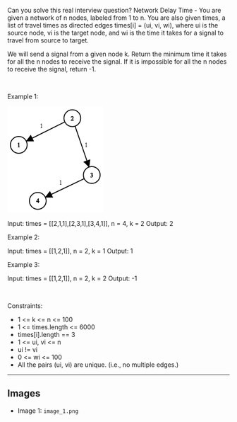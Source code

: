 Can you solve this real interview question? Network Delay Time - You are given a network of n nodes, labeled from 1 to n. You are also given times, a list of travel times as directed edges times[i] = (ui, vi, wi), where ui is the source node, vi is the target node, and wi is the time it takes for a signal to travel from source to target.

We will send a signal from a given node k. Return the minimum time it takes for all the n nodes to receive the signal. If it is impossible for all the n nodes to receive the signal, return -1.

 

Example 1:

![Example 1](./image_1.png)


Input: times = [[2,1,1],[2,3,1],[3,4,1]], n = 4, k = 2
Output: 2


Example 2:


Input: times = [[1,2,1]], n = 2, k = 1
Output: 1


Example 3:


Input: times = [[1,2,1]], n = 2, k = 2
Output: -1


 

Constraints:

 * 1 <= k <= n <= 100
 * 1 <= times.length <= 6000
 * times[i].length == 3
 * 1 <= ui, vi <= n
 * ui != vi
 * 0 <= wi <= 100
 * All the pairs (ui, vi) are unique. (i.e., no multiple edges.)

---

## Images

- Image 1: `image_1.png`
